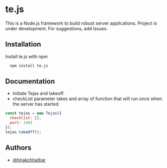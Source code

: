 # te.js
This is a Node.js framework to build robust server applications. Project is under development. For suggestions, add Issues.

## Installation

Install te.js with npm

```bash
  npm install te.js
```

## Documentation
- Initiate Tejas and takeoff.
- checkList parameter takes and array of function that will run once when the server has started.


``` Javascript
const tejas = new Tejas({
  checklist: [],
  port: 1403
});
tejas.takeOff();

```
## Authors

- [@hirakchhatbar](https://www.github.com/hirakchhatbar)


